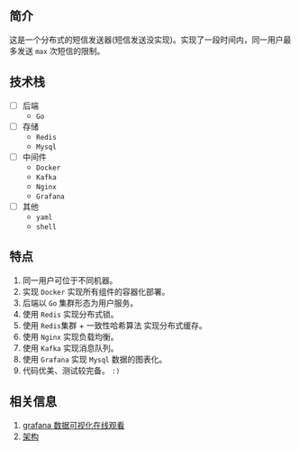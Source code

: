 ## 简介
这是一个分布式的短信发送器(短信发送没实现)。实现了一段时间内，同一用户最多发送 `max` 次短信的限制。

## 技术栈
- [ ] 后端
	- `Go`
- [ ] 存储
	- `Redis`
	- `Mysql`
- [ ] 中间件
	- `Docker`
	- `Kafka`
	- `Nginx`
	- `Grafana`
- [ ] 其他
	- `yaml`
	- `shell`

## 特点
1. 同一用户可位于不同机器。
2. 实现 `Docker` 实现所有组件的容器化部署。
3. 后端以 `Go` 集群形态为用户服务。
4. 使用 `Redis` 实现分布式锁。
5. 使用 `Redis`集群  + 一致性哈希算法 实现分布式缓存。
6. 使用 `Nginx` 实现负载均衡。
7. 使用 `Kafka` 实现消息队列。
8. 使用 `Grafana` 实现 `Mysql` 数据的图表化。
9. 代码优美、测试较完备。  `:)`


## 相关信息
1. [grafana 数据可视化在线观看](http://120.26.162.39:35000/d/qhpaOPdMz/invoke_situation?orgId=1&from=now-1h&to=now)
2. [架构](https://www.processon.com/view/link/5f64edc66376894e3278ceba)


